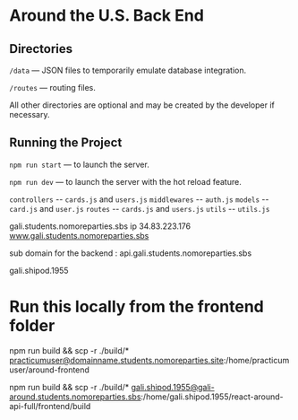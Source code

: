 # Around the U.S. Back End  
  
## Directories  
  
`/data` — JSON files to temporarily emulate database integration.  
  
`/routes` — routing files.  
  
All other directories are optional and may be created by the developer if necessary.   
  
## Running the Project  
  
`npm run start` — to launch the server.  
  
`npm run dev` — to launch the server with the hot reload feature.  


`controllers` -- `cards.js` and `users.js`
`middlewares` -- `auth.js`
`models` -- `card.js` and `user.js`
`routes` -- `cards.js` and `users.js`
`utils` -- `utils.js`

gali.students.nomoreparties.sbs
ip 34.83.223.176
www.gali.students.nomoreparties.sbs

sub domain for the backend : 
api.gali.students.nomoreparties.sbs


gali.shipod.1955

  # Run this locally from the frontend folder


npm run build && scp -r ./build/* practicumuser@domainname.students.nomoreparties.site:/home/practicumuser/around-frontend


npm run build && scp -r ./build/* gali.shipod.1955@gali-around.students.nomoreparties.sbs:/home/gali.shipod.1955/react-around-api-full/frontend/build
